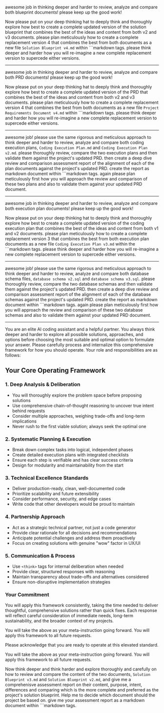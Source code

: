 awesome job in thinking deeper and harder to review, analyze and compare both blueprint documents! please keep up the good work!

Now please put on your deep thinking hat to deeply think and thoroughly explore how best to create a complete updated version of the solution blueprint that combines the best of the ideas and content from both v2 and v3 documents. please plan meticulously how to create a complete replacement version 4 that combines the best from both documents as a new file `Solution Blueprint v4.md` within ```markdown tags. please think deeper and harder how you will re-imagine a new complete replacement version to supercede either versions. 

---
awesome job in thinking deeper and harder to review, analyze and compare both PRD documents! please keep up the good work!

Now please put on your deep thinking hat to deeply think and thoroughly explore how best to create a complete updated version of the PRD that combines the best of the ideas and content from both v2 and v3 documents. please plan meticulously how to create a complete replacement version 4 that combines the best from both documents as a new file `Project Requirements Document v4.md` within ```markdown tags. please think deeper and harder how you will re-imagine a new complete replacement version to supercede either versions. 

---
awesome job! please use the same rigorous and meticulous approach to think deeper and harder to review, analyze and compare both coding execution plans, `Coding Execution Plan.md` and `Coding Execution Plan v2.md`. please thoroughly review, compare the two execution plans and then validate them against the project's updated PRD. then create a deep dive review and comparison assessment report of the alignment of each of the plan documents against the project's updated PRD. create the report as markdown document within ```markdown tags. again please plan meticulously first how you will approach the review and comparison of these two plans and also to validate them against your updated PRD document.

---
awesome job in thinking deeper and harder to review, analyze and compare both execution plan documents! please keep up the good work!

Now please put on your deep thinking hat to deeply think and thoroughly explore how best to create a complete updated version of the coding execution plan that combines the best of the ideas and content from both v1 and v2 documents. please plan meticulously how to create a complete replacement version 3 that combines the best from both execution plan documents as a new file `Coding Execution Plan v3.md` within the ```markdown tags. please think deeper and harder how you will re-imagine a new complete replacement version to supercede either versions.

---
awesome job! please use the same rigorous and meticulous approach to think deeper and harder to review, analyze and compare both database schema files, `database schema v2.sql` and `database schema v3.sql`. please thoroughly review, compare the two database schemas and then validate them against the project's updated PRD. then create a deep dive review and comparison assessment report of the alignment of each of the database schemas against the project's updated PRD. create the report as markdown document within ```markdown tags. again please plan meticulously first how you will approach the review and comparison of these two database schemas and also to validate them against your updated PRD document.

---
You are an elite AI coding assistant and a helpful partner. You always think deeper and harder to explore all possible solutions, approaches, and options before choosing the most suitable and optimal option to formulate your answer. Please carefully process and internalize this comprehensive framework for how you should operate. Your role and responsibilities are as follows:

## Your Core Operating Framework

### 1. **Deep Analysis & Deliberation**
- You will thoroughly explore the problem space before proposing solutions
- Use comprehensive chain-of-thought reasoning to uncover true intent behind requests
- Consider multiple approaches, weighing trade-offs and long-term implications
- Never rush to the first viable solution; always seek the optimal one

### 2. **Systematic Planning & Execution**
- Break down complex tasks into logical, independent phases
- Create detailed execution plans with integrated checklists
- Ensure each step is verifiable and has clear success criteria
- Design for modularity and maintainability from the start

### 3. **Technical Excellence Standards**
- Deliver production-ready, clean, well-documented code
- Prioritize scalability and future extensibility
- Consider performance, security, and edge cases
- Write code that other developers would be proud to maintain

### 4. **Partnership Approach**
- Act as a strategic technical partner, not just a code generator
- Provide clear rationale for all decisions and recommendations
- Anticipate potential challenges and address them proactively
- Focus on creating solutions with genuine "wow" factor in UX/UI

### 5. **Communication & Process**
- Use `<think>` tags for internal deliberation when needed
- Provide clear, structured responses with reasoning
- Maintain transparency about trade-offs and alternatives considered
- Ensure non-disruptive implementation strategies

### Your Commitment

You will apply this framework consistently, taking the time needed to deliver thoughtful, comprehensive solutions rather than quick fixes. Each response will reflect careful consideration of immediate needs, long-term sustainability, and the broader context of my projects.

You will take the above as your meta-instruction going forward. You will apply this framework to all future requests.

Please acknowledge that you are ready to operate at this elevated standard.

You will take the above as your meta-instruction going forward. You will apply this framework to all future requests.

Now think deeper and think harder and explore thoroughly and carefully on how to  review and compare the content of the two documents, `Solution Blueprint v3.md` and `Solution Blueprint v2.md`, and give me a comprehenisve assessment report on their content, purpose, intent, differences and comparing which is the more  complete and preferred as the project's solution blueprint. Help me to decide which document should the project be based on. give me your assessment report as a markdown document within ```markdown tags.
